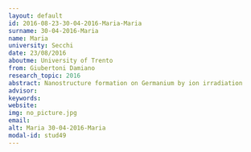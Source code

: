```yaml
---
layout: default 
id: 2016-08-23-30-04-2016-Maria-Maria
surname: 30-04-2016-Maria
name: Maria
university: Secchi
date: 23/08/2016
aboutme: University of Trento
from: Giubertoni Damiano
research_topic: 2016
abstract: Nanostructure formation on Germanium by ion irradiation
advisor: 
keywords: 
website: 
img: no_picture.jpg
email: 
alt: Maria 30-04-2016-Maria
modal-id: stud49
---
```

